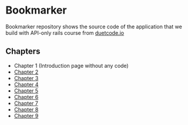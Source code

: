 # Bookmarker

Bookmarker repository shows the source code of the application that we build with API-only rails course from [duetcode.io](https://duetcode.io/rails-api-only-course)

## Chapters

- Chapter 1 (Introduction page without any code)
- [Chapter 2](https://github.com/duetcode/bookmarker/commits/chapter-2)
- [Chapter 3](https://github.com/duetcode/bookmarker/commits/chapter-3)
- [Chapter 4](https://github.com/duetcode/bookmarker/commits/chapter-4)
- [Chapter 5](https://github.com/duetcode/bookmarker/commits/chapter-5)
- [Chapter 6](https://github.com/duetcode/bookmarker/commits/chapter-6)
- [Chapter 7](https://github.com/duetcode/bookmarker/commits/chapter-7)
- [Chapter 8](https://github.com/duetcode/bookmarker/commits/chapter-8)
- [Chapter 9](https://github.com/duetcode/bookmarker/commits/chapter-9)
